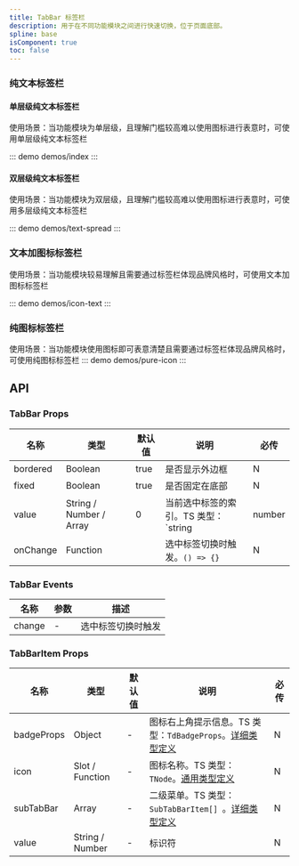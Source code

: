 ```yaml
---
title: TabBar 标签栏
description: 用于在不同功能模块之间进行快速切换，位于页面底部。
spline: base
isComponent: true
toc: false
---
```


### 纯文本标签栏

#### 单层级纯文本标签栏
使用场景：当功能模块为单层级，且理解门槛较高难以使用图标进行表意时，可使用单层级纯文本标签栏

::: demo demos/index
:::

#### 双层级纯文本标签栏
使用场景：当功能模块为双层级，且理解门槛较高难以使用图标进行表意时，可使用多层级纯文本标签栏

::: demo demos/text-spread
:::

### 文本加图标标签栏
使用场景：当功能模块较易理解且需要通过标签栏体现品牌风格时，可使用文本加图标标签栏

::: demo demos/icon-text
:::

### 纯图标标签栏
使用场景：当功能模块使用图标即可表意清楚且需要通过标签栏体现品牌风格时，可使用纯图标标签栏
::: demo demos/pure-icon
:::


## API
### TabBar Props

名称 | 类型 | 默认值 | 说明 | 必传
-- | -- | -- | -- | --
bordered | Boolean | true | 是否显示外边框 | N
fixed | Boolean | true | 是否固定在底部 | N
value | String / Number / Array | 0 | 当前选中标签的索引。TS 类型：`string | number | Array<string | number>` | N
onChange | Function |  | 选中标签切换时触发。`() => {}` | N

### TabBar Events

名称 | 参数 | 描述
-- | -- | --
change | - | 选中标签切换时触发

### TabBarItem Props

名称 | 类型 | 默认值 | 说明 | 必传
-- | -- | -- | -- | --
badgeProps | Object | - | 图标右上角提示信息。TS 类型：`TdBadgeProps`。[详细类型定义](https://github.com/Tencent/tdesign-mobile-vue/tree/develop/src/tab-bar/type.ts) | N
icon | Slot / Function | - | 图标名称。TS 类型：`TNode`。[通用类型定义](https://github.com/Tencent/tdesign-mobile-vue/blob/develop/src/common.ts) | N
subTabBar | Array | - | 二级菜单。TS 类型：`SubTabBarItem[] `。[详细类型定义](https://github.com/Tencent/tdesign-mobile-vue/tree/develop/src/tab-bar/type.ts) | N
value | String / Number | - | 标识符 | N

